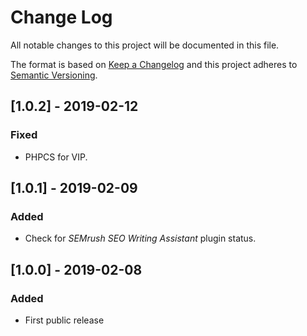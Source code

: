 # Change Log
All notable changes to this project will be documented in this file.

The format is based on [Keep a Changelog](http://keepachangelog.com/)
and this project adheres to [Semantic Versioning](http://semver.org/).

## [1.0.2] - 2019-02-12
### Fixed
 - PHPCS for VIP.

## [1.0.1] - 2019-02-09
### Added
 - Check for _SEMrush SEO Writing Assistant_ plugin status.

## [1.0.0] - 2019-02-08
### Added
 - First public release
